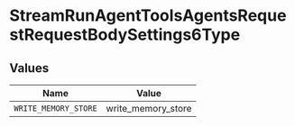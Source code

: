 # StreamRunAgentToolsAgentsRequestRequestBodySettings6Type


## Values

| Name                 | Value                |
| -------------------- | -------------------- |
| `WRITE_MEMORY_STORE` | write_memory_store   |